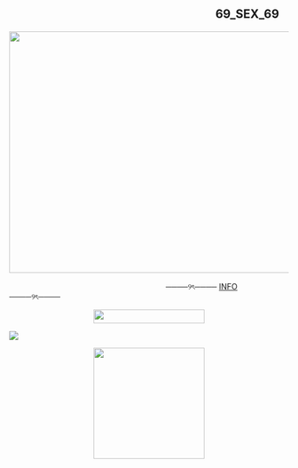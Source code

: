 ## 　　　　　　　　　 　　　　　　　 　 69_SEX_69
<p align="center">
      <img width="540" height="435" src="https://psv4.userapi.com/s/v1/d/LEB3GPG8eapQCV2OSovpkqILvUB8p_dMc0Wa53ya3i2GcZ4tb54XLohO16DAfRd7KLwB9AN1xC6wuyvhp_PJ29nvN4C5skdH_W-tsH9fc2EfVooT783yxg/ila.png">
</p>

ㅤㅤㅤㅤㅤㅤ ㅤㅤㅤㅤㅤㅤㅤㅤㅤㅤㅤ ㅤㅤㅤㅤ  ────୨ৎ────   [INFO](https://t.me/morainfo)   ────୨ৎ────  
<p align="center">
      <img width="200" height="25" src="https://i.postimg.cc/fLtQ3Tn2/ln7l04.png">
</p>

![](https://komarev.com/ghpvc/?username=mora-xxx&style=for-the-badge&color=cd9390&label=✦)

<p align="center">
      <img width="200" height="200" src="https://sun9-46.userapi.com/impg/dRYJ9iRA86xRbhYoYegMOdz1f5zaFbOolNTWUA/hT508S_CxIU.jpg?size=366x366&quality=95&sign=9fe384db4090047f184b41b0cc59b002&type=album">
</p>
